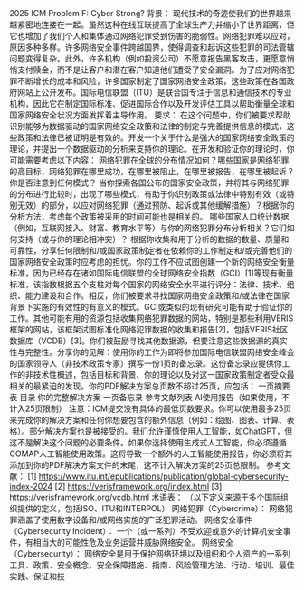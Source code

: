 2025 ICM Problem F: Cyber Strong?
背景：
现代技术的奇迹使我们的世界越来越紧密地连接在一起。虽然这种在线互联提高了全球生产力并缩小了世界距离，但它也增加了我们个人和集体通过网络犯罪受到伤害的脆弱性。网络犯罪难以应对，原因多种多样。许多网络安全事件跨越国界，使得调查和起诉这些犯罪的司法管辖问题变得复杂。此外，许多机构（例如投资公司）不愿意报告黑客攻击，更愿意悄悄支付赎金，而不是让客户和潜在客户知道他们遭受了安全漏洞。为了应对网络犯罪不断增长的成本和风险，许多国家制定了国家网络安全政策，这些政策在各国政府网站上公开发布。国际电信联盟（ITU）是联合国专注于信息和通信技术的专业机构，因此它在制定国际标准、促进国际合作以及开发评估工具以帮助衡量全球和国家网络安全状况方面发挥着主导作用。
要求：
在这个问题中，你们被要求帮助识别能够为数据驱动的国家网络安全政策和法律的制定与完善提供信息的模式，这些政策和法律已被证明是有效的。开发一个关于什么是强大的国家网络安全政策的理论，并提出一个数据驱动的分析来支持你的理论。在开发和验证你的理论时，你可能需要考虑以下内容：
网络犯罪在全球的分布情况如何？哪些国家是网络犯罪的高目标，网络犯罪在哪里成功，在哪里被阻止，在哪里被报告，在哪里被起诉？你是否注意到任何模式？
当你探索各国公布的国家安全政策，并将其与网络犯罪的分布进行比较时，出现了哪些模式，有助于你识别政策或法律中特别有效（或特别无效）的部分，以应对网络犯罪（通过预防、起诉或其他缓解措施）？根据你的分析方法，考虑每个政策被采用的时间可能也是相关的。
哪些国家人口统计数据（例如，互联网接入、财富、教育水平等）与你的网络犯罪分布分析相关？它们如何支持（或与你的理论相冲突）？
根据你收集和用于分析的数据的数量、质量和可靠性，分享任何限制和/或国家政策制定者在依赖你的工作制定和/或完善他们的国家网络安全政策时应考虑的担忧。你的工作不应试图创建一个新的网络安全衡量标准，因为已经存在诸如国际电信联盟的全球网络安全指数（GCI）[1]等现有衡量标准，该指数根据五个支柱对每个国家的网络安全水平进行评分：法律、技术、组织、能力建设和合作。相反，你们被要求寻找国家网络安全政策和/或法律在国家背景下实施的有效性的有意义的模式。GCI或类似的现有研究可能有助于验证你的工作。其他可能有用的资源包括收集网络犯罪数据的网站，特别是那些利用VERIS框架的网站，该框架试图标准化网络犯罪数据的收集和报告[2]，包括VERIS社区数据库（VCDB）[3]。你们被鼓励寻找其他数据源，但要注意这些数据源的真实性与完整性。分享你的见解：使用你的工作为即将参加国际电信联盟网络安全峰会的国家领导人（非技术政策专家）撰写一份1页的备忘录。这份备忘录应提供你工作的非技术性概述，包括目标和背景、你的理论以及对这一国家政策制定者受众最相关的最紧迫的发现。你的PDF解决方案总页数不超过25页，应包括：
一页摘要表
目录
你的完整解决方案
一页备忘录
参考文献列表
AI使用报告（如果使用，不计入25页限制）
注意：ICM提交没有具体的最低页数要求。你可以使用最多25页来完成你的解决方案和任何你想要包含的额外信息（例如：绘图、图表、计算、表格）。部分解决方案也是被接受的。我们允许谨慎使用人工智能，如ChatGPT，但这不是解决这个问题的必要条件。如果你选择使用生成式人工智能，你必须遵循COMAP人工智能使用政策。这将导致一个额外的人工智能使用报告，你必须将其添加到你的PDF解决方案文件的末尾，这不计入解决方案的25页总限制。
参考文献：
[1] https://www.itu.int/epublications/publication/global-cybersecurity-index-2024
[2] https://verisframework.org/index.html
[3] https://verisframework.org/vcdb.html
术语表：
（以下定义来源于多个国际组织提供的定义，包括ISO、ITU和INTERPOL）
网络犯罪（Cybercrime）： 网络犯罪涵盖了使用数字设备和/或网络实施的广泛犯罪活动。
网络安全事件（Cybersecurity Incident）： 一个（或一系列）不受欢迎或意外的计算机安全事件，有相当大的可能性危及业务运营并威胁网络安全。
网络安全（Cybersecurity）： 网络安全是用于保护网络环境以及组织和个人资产的一系列工具、政策、安全概念、安全保障措施、指南、风险管理方法、行动、培训、最佳实践、保证和技